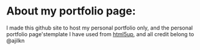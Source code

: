 # About my portfolio page:
  I made this github site to host my personal portfolio only, and the personal portfolio page'stemplate I have used from [html5up](https://html5up.net/), and all credit belong to @ajilkn
  
  
